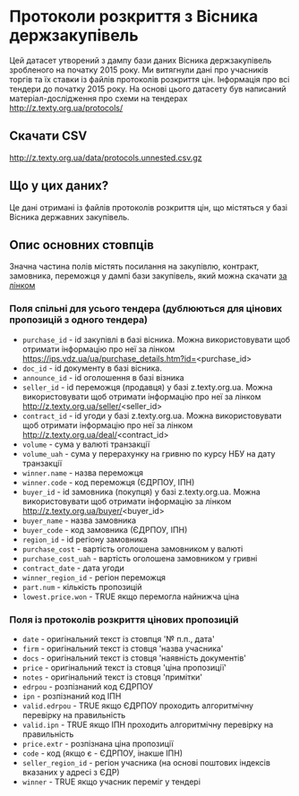 # Протоколи розкриття з Вісника держзакупівель 

Цей датасет утворений з дампу бази даних Вісника держзакупівель зробленого на початку 2015 року. Ми витягнули дані про учасників  торгів та їх ставки із файлів протоколів розкриття цін. Інформація про всі тендери до початку 2015 року. На основі цього датасету був написаний матеріал-дослідження про схеми на тендерах http://z.texty.org.ua/protocols/ 

## Скачати CSV
http://z.texty.org.ua/data/protocols.unnested.csv.gz


## Що у цих даних?
Це дані отримані із файлів протоколів розкриття цін, що містяться у базі Вісника державних закупівель. 

## Опис основних стовпців
Значна частина полів містять посилання на закупівлю, контракт, замовника, переможця у дампі бази закупівель, який можна скачати [за лінком](../)


### Поля спільні для усього тендера (дублюються для цінових пропозицій з одного тендера)

* `purchase_id` - id закупівлі в базі вісника. Можна використовувати щоб отримати інформацію про неї за лінком https://ips.vdz.ua/ua/purchase_details.htm?id=<purchase_id>
* `doc_id` - id документу в базі вісника.
* `announce_id` - id оголошення в базі візника
* `seller_id` - id переможця (продавця) у базі z.texty.org.ua. Можна використовувати щоб отримати інформацію про неї за лінком http://z.texty.org.ua/seller/<seller_id>
* `contract_id` - id угоди у базі z.texty.org.ua. Можна використовувати щоб отримати інформацію про неї за лінком http://z.texty.org.ua/deal/<contract_id>
* `volume` - сума у валюті транзакції
* `volume_uah` - сума у перерахунку на гривню по курсу НБУ на дату транзакції
* `winner.name` - назва переможця
* `winner.code` - код переможця (ЄДРПОУ, ІПН)
* `buyer_id` - id замовника (покупця) у базі z.texty.org.ua. Можна використовувати щоб отримати інформацію за лінком http://z.texty.org.ua/buyer/<buyer_id>
* `buyer_name` - назва замовника
* `buyer_code` - код замовника (ЄДРПОУ, ІПН)
* `region_id` - id регіону замовника
* `purchase_cost` - вартість оголошена замовником у валюті 
* `purchase_cost_uah` - вартість оголошена замовником у гривні
* `contract_date` - дата угоди
* `winner_region_id` - регіон переможця
* `part.num` - кількість пропозицій
* `lowest.price.won` - TRUE якщо перемогла найнижча ціна

### Поля із протоколів розкриття цінових пропозицій 

* `date` - оригінальний текст із стовпця '№ п.п., дата'
* `firm` - оригінальний текст із стовця 'назва учасника' 
* `docs` - оригінальний текст із стовця 'наявність документів'
* `price` - оригінальний текст із стовця 'ціна пропозиції'
* `notes` - оригінальний текст із стовця 'примітки'
* `edrpou` - розпізнаний код ЄДРПОУ
* `ipn` - розпізнаний код ІПН
* `valid.edrpou` - TRUE якщо ЄДРПОУ проходить алгоритмічну перевірку на правильність
* `valid.ipn` - TRUE якщо ІПН проходить алгоритмічну перевірку на правильність
* `price.extr` - розпізнана ціна пропозиції
* `code` - код (якщо є - ЄДРПОУ, інакше ІПН)
* `seller_region_id` - регіон учасника (на основі поштових індексів вказаних у адресі з ЄДР)
* `winner` - TRUE якщо учасник переміг у тендері

